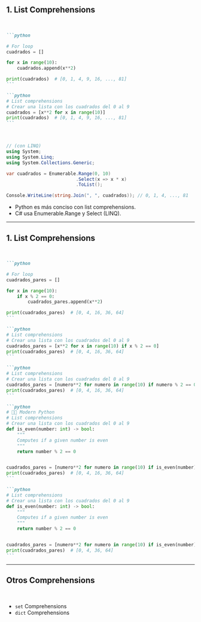## 1. List Comprehensions

<br>


<PythonLogo/>

````md magic-move 
```python

# For loop
cuadrados = []

for x in range(10):
    cuadrados.append(x**2)

print(cuadrados)  # [0, 1, 4, 9, 16, ..., 81]
```

```python
# List comprehensions
# Crear una lista con los cuadrados del 0 al 9
cuadrados = [x**2 for x in range(10)]
print(cuadrados)  # [0, 1, 4, 9, 16, ..., 81]
```
````

<br>

<v-click>
<CsharpLogo/>

```csharp
// (con LINQ)
using System;
using System.Linq;
using System.Collections.Generic;

var cuadrados = Enumerable.Range(0, 10)
                          .Select(x => x * x)
                          .ToList();

Console.WriteLine(string.Join(", ", cuadrados)); // 0, 1, 4, ..., 81
```

</v-click>

<v-click>

-	Python es más conciso con list comprehensions.
-	C# usa Enumerable.Range y Select (LINQ).

</v-click>

---

## 1. List Comprehensions

<br>


<PythonLogo/>

````md magic-move 
```python

# For loop
cuadrados_pares = []

for x in range(10):
    if x % 2 == 0:
        cuadrados_pares.append(x**2)

print(cuadrados_pares)  # [0, 4, 16, 36, 64]
```

```python
# List comprehensions
# Crear una lista con los cuadrados del 0 al 9
cuadrados_pares = [x**2 for x in range(10) if x % 2 == 0]
print(cuadrados_pares)  # [0, 4, 16, 36, 64]
```

```python
# List comprehensions
# Crear una lista con los cuadrados del 0 al 9
cuadrados_pares = [numero**2 for numero in range(10) if numero % 2 == 0]
print(cuadrados_pares)  # [0, 4, 16, 36, 64]
```

```python
# 🐍✨ Modern Python
# List comprehensions
# Crear una lista con los cuadrados del 0 al 9
def is_even(number: int) -> bool:
    """
    Computes if a given number is even
    """
    return number % 2 == 0


cuadrados_pares = [numero**2 for numero in range(10) if is_even(number)]
print(cuadrados_pares)  # [0, 4, 16, 36, 64]
```

```python
# List comprehensions
# Crear una lista con los cuadrados del 0 al 9
def is_even(number: int) -> bool:
    """
    Computes if a given number is even
    """
    return number % 2 == 0


cuadrados_pares = [numero**2 for numero in range(10) if is_even(number) or number != 4]
print(cuadrados_pares)  # [0, 4, 36, 64]
```


````
---

## Otros Comprehensions

<br>

- `set` Comprehensions
- `dict` Comprehensions